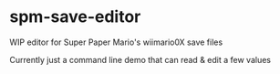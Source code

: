 # spm-save-editor
WIP editor for Super Paper Mario's wiimario0X save files

Currently just a command line demo that can read & edit a few values

